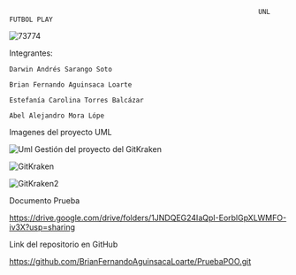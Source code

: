 
                                                                   UNL FUTBOL PLAY 
                    
   ![73774](https://github.com/BrianFernandoAguinsacaLoarte/PruebaPOO/assets/133794609/ae235a3f-2a71-4d55-b6c6-95e8d252fcc6)

                                              
Integrantes:
  
    Darwin Andrés Sarango Soto
  
    Brian Fernando Aguinsaca Loarte
  
    Estefanía Carolina Torres Balcázar
  
    Abel Alejandro Mora Lópe
Imagenes del proyecto
  UML
  
  ![Uml](https://github.com/BrianFernandoAguinsacaLoarte/PruebaPOO/assets/133794609/cf984d97-3743-4123-ad25-5d87b3fcd21e)
 Gestión del proyecto del GitKraken
 
 ![GitKraken](https://github.com/BrianFernandoAguinsacaLoarte/PruebaPOO/assets/133794609/701772b3-8657-4a64-9192-9dde0835f2de)
 
 ![GitKraken2](https://github.com/BrianFernandoAguinsacaLoarte/PruebaPOO/assets/133794609/9a8a659c-ff08-4c61-af17-1106c5a144fe)
 
 Documento Prueba 
 
 https://drive.google.com/drive/folders/1JNDQEG24IaQpI-EorblGpXLWMFO-iv3X?usp=sharing 
 
 Link del repositorio en GitHub
 
 https://github.com/BrianFernandoAguinsacaLoarte/PruebaPOO.git
